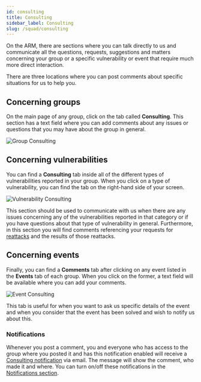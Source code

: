 ```yaml
---
id: consulting
title: Consulting
sidebar_label: Consulting
slug: /squad/consulting
---
```


On the ARM,
there are sections
where you can talk directly to us
and communicate all the questions,
requests,
suggestions
and matters
concerning your group
or a specific vulnerability
or event
that require much more direct interaction.

There are three locations
where you can post comments
about specific situations for us to help you.

## Concerning groups

On the main page of any group,
click on the tab called **Consulting**.
This section has a text field
where you can add comments about any issues
or questions
that you may have about the group in general.

![Group Consulting](https://res.cloudinary.com/fluid-attacks/image/upload/v1652992439/docs/squad/consulting/concerning_groups.png)

## Concerning vulnerabilities

You can find a **Consulting** tab
inside all of the different types of vulnerabilities reported in your group.
When you click on a type of vulnerability,
you can find the tab
on the right-hand side of your screen.

![Vulnerability Consulting](https://res.cloudinary.com/fluid-attacks/image/upload/v1652992439/docs/squad/consulting/concerning_vulns.png)

This section should be used to communicate with us
when there are any issues concerning any of the vulnerabilities
reported in that category
or if you have questions about that type of vulnerability in general.
Furthermore,
in this section
you will find comments referencing your requests for [reattacks](/squad/reattacks)
and the results of those reattacks.

## Concerning events

Finally,
you can find a **Comments** tab
after clicking on any event listed in the **Events** tab of each group.
When you click on the former,
a text field will be available
where you can add your comments.

![Event Consulting](https://res.cloudinary.com/fluid-attacks/image/upload/v1652992439/docs/squad/consulting/concerning_events.png)

This tab is useful
for when you want to ask us
specific details of the event
and when you consider
that the event has been solved
and wish to notify us about this.

### Notifications

Whenever you post a comment,
you and everyone who has
access to the group where
you posted it and has this
notification enabled will
receive a
[Consulting notification](/machine/web/notifications#consulting)
via email.
The message will show the comment,
who made it and where.
You can turn on/off these notifications in the
[Notifications section](/machine/web/notifications#consulting).
